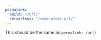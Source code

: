 ```yaml
---
permalink:
  build: "/url/"
  serverless: "/some-other-url/"
---
```


This should be the same as `permalink: /url/`
